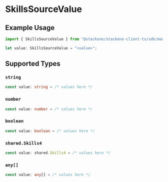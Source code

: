 # SkillsSourceValue

## Example Usage

```typescript
import { SkillsSourceValue } from "@stackone/stackone-client-ts/sdk/models/shared";

let value: SkillsSourceValue = "<value>";
```

## Supported Types

### `string`

```typescript
const value: string = /* values here */
```

### `number`

```typescript
const value: number = /* values here */
```

### `boolean`

```typescript
const value: boolean = /* values here */
```

### `shared.Skills4`

```typescript
const value: shared.Skills4 = /* values here */
```

### `any[]`

```typescript
const value: any[] = /* values here */
```

